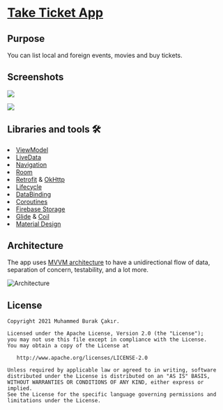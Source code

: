 # [Take Ticket App](https://github.com/mburakcakir/TakeTicket/tree/master/app/src/main/java/com/mburakcakir/taketicket)

## Purpose
You can list local and foreign events, movies and buy tickets.

## Screenshots 
<p float="left">
  <img src="https://user-images.githubusercontent.com/53263815/114157541-68281480-992c-11eb-84af-d41b02aac40d.png" />
</p>

<p float="left">
  <img src="https://user-images.githubusercontent.com/53263815/114158545-762a6500-992d-11eb-9efc-fd05e06b0c83.png" />
</p>

## Libraries and tools 🛠
<li><a href="https://developer.android.com/topic/libraries/architecture/viewmodel">ViewModel</a></li>
<li><a href="https://developer.android.com/topic/libraries/architecture/livedata">LiveData</a></li>
<li><a href="https://developer.android.com/guide/navigation">Navigation</a></li>
<li><a href="https://developer.android.com/training/data-storage/room">Room</a></li>
<li><a href="https://square.github.io/retrofit/">Retrofit</a> & <a href="https://github.com/square/okhttp">OkHttp</a></li>
<li><a href="https://developer.android.com/topic/libraries/architecture/lifecycle">Lifecycle</a></li>
<li><a href="https://developer.android.com/topic/libraries/data-binding">DataBinding</a></li>
<li><a href="https://developer.android.com/topic/libraries/architecture/coroutines">Coroutines</a></li>
<li><a href="https://firebase.google.com/docs/storage">Firebase Storage</a></li>
<li><a href="https://github.com/bumptech/glide">Glide</a> & <a href="https://github.com/coil-kt/coil">Coil</a></li>
<li><a href="https://material.io/develop/android">Material Design</a></li>

## Architecture
The app uses <a href="https://developer.android.com/jetpack/guide">MVVM architecture</a> to have a unidirectional flow of data, separation of concern, testability, and a lot more.

![Architecture](https://developer.android.com/topic/libraries/architecture/images/final-architecture.png)

License
--------


    Copyright 2021 Muhammed Burak Çakır.

    Licensed under the Apache License, Version 2.0 (the "License");
    you may not use this file except in compliance with the License.
    You may obtain a copy of the License at

       http://www.apache.org/licenses/LICENSE-2.0

    Unless required by applicable law or agreed to in writing, software
    distributed under the License is distributed on an "AS IS" BASIS,
    WITHOUT WARRANTIES OR CONDITIONS OF ANY KIND, either express or implied.
    See the License for the specific language governing permissions and
    limitations under the License.

